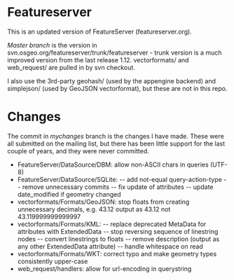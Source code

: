 Featureserver
=============
This is an updated version of FeatureServer (featureserver.org).

_Master branch_ is the version in svn.osgeo.org/featureserver/trunk/featureserver - trunk version is a much improved version from the last release 1.12. vectorformats/ and web_request/ are pulled in by svn checkout.

I also use the 3rd-party geohash/ (used by the appengine backend) and simplejson/ (used by GeoJSON vectorformat), but these are not in this repo.


Changes
=======
The commit in _mychanges_ branch is the changes I have made. These were all submitted on the mailing list, but there has been little support for the last couple of years, and they were never committed. 

* FeatureServer/DataSource/DBM: allow non-ASCII chars in queries (UTF-8)
* FeatureServer/DataSource/SQLite: 
-- add not-equal query-action-type
-- remove unnecessary commits
-- fix update of attributes
-- update date_modified if geometry changed
* vectorformats/Formats/GeoJSON: stop floats from creating unnecessary decimals, e.g. 43.12 output as 43.12 not 43.119999999999997
* vectorformats/Formats/KML:
-- replace deprecated MetaData for attributes with ExtendedData
-- stop reversing sequence of linestring nodes
-- convert linestrings to floats
-- remove description (output as any other ExtendedData attribute)
-- handle whitespace on read
* vectorformats/Formats/WKT: correct typo and make geometry types consistently upper-case
* web_request/handlers: allow for url-encoding in querystring
